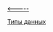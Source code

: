 [<-----](https://github.com/s1tcomsfan/knowledge_warehouse/blob/main/databases/contents.md)

[Типы данных](https://github.com/s1tcomsfan/knowledge_warehouse/blob/main/databases/SQL/data_types.md)